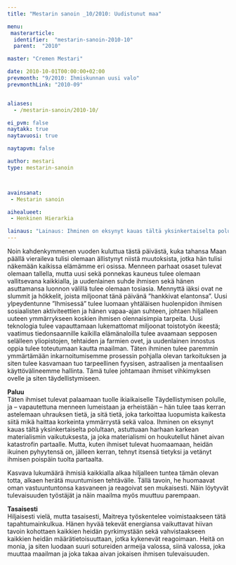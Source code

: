 ```yaml
---
title: "Mestarin sanoin _10/2010: Uudistunut maa"

menu:
 masterarticle:
  identifier:  "mestarin-sanoin-2010-10"
  parent:  "2010"

master: "Cremen Mestari"

date: 2010-10-01T00:00:00+02:00
prevmonth: "9/2010: Ihmiskunnan uusi valo"
prevmonthLink: "2010-09"


aliases:
  - /mestarin-sanoin/2010-10/

ei_pvm: false
naytakk: true
naytavuosi: true

naytapvm: false

author: mestari
type: mestarin-sanoin



avainsanat:
 - Mestarin sanoin

aihealueet:
 - Henkinen Hierarkia

lainaus: "Lainaus: Ihminen on eksynyt kauas tältä yksinkertaiselta polultaan, astuttuaan harhaan karkean materialismin vaikutuksesta, ja joka materialismi on houkutellut hänet aivan katastrofin partaalle. Mutta, kuten ihmiset tulevat huomaamaan, heidän ikuinen pyhyytensä on, jälleen kerran, tehnyt itsensä tietyksi ja vetänyt ihmisen poispäin tuolta partaalta."
---
```

<p>Noin kahdenkymmenen vuoden kuluttua tästä päivästä, kuka tahansa Maan päällä vieraileva tulisi olemaan ällistynyt niistä muutoksista, jotka hän tulisi näkemään kaikissa elämämme eri osissa. Menneen parhaat osaset tulevat olemaan tallella, mutta uusi sekä ponnekas kauneus tulee olemaan vallitsevana kaikkialla, ja uudenlainen suhde ihmisen sekä hänen asuttamansa luonnon välillä tulee olemaan tosiasia. Mennyttä iäksi ovat ne slummit ja hökkelit, joista miljoonat tänä päivänä ”hankkivat elantonsa”. Uusi ylpeydentunne ”Ihmisessä” tulee luomaan yhtäläisen huolenpidon ihmisen sosiaalisten aktiviteettien ja hänen vapaa-ajan suhteen, johtaen hiljalleen uuteen ymmärrykseen koskien ihmisen olennaisimpia tarpeita. Uusi teknologia tulee vapauttamaan lukemattomat miljoonat toistotyön ikeestä; vaatimus tiedonsaannille kaikilla elämänaloilla tulee avaamaan sepposen selälleen yliopistojen, tehtaiden ja farmien ovet, ja uudenlainen innostus oppia tulee toteutumaan kautta maailman. Täten ihminen tulee paremmin ymmärtämään inkarnoitumisemme prosessin pohjalla olevan tarkoituksen ja siten tulee kasvamaan tuo tarpeellinen fyysisen, astraalisen ja mentaalisen käyttövälineemme hallinta. Tämä tulee johtamaan ihmiset vihkimyksen ovelle ja siten täydellistymiseen.</p>
<p><strong>Paluu</strong><br>
Täten ihmiset tulevat palaamaan tuolle ikiaikaiselle Täydellistymisen polulle, ja – vapautettuna menneen lumeistaan ja erheistään – hän tulee taas kerran astelemaan uhrauksen tietä, ja sitä tietä, joka tarkoittaa luopumista kaikesta siitä mikä haittaa korkeinta ymmärrystä sekä valoa. Ihminen on eksynyt kauas tältä yksinkertaiselta polultaan, astuttuaan harhaan karkean materialismin vaikutuksesta, ja joka materialismi on houkutellut hänet aivan katastrofin partaalle. Mutta, kuten ihmiset tulevat huomaamaan, heidän ikuinen pyhyytensä on, jälleen kerran, tehnyt itsensä tietyksi ja vetänyt ihmisen poispäin tuolta partaalta.</p>
<p>Kasvava lukumäärä ihmisiä kaikkialla alkaa hiljalleen tuntea tämän olevan totta, alkaen herätä muuntumisen tehtävälle. Tällä tavoin, he huomaavat oman vastuuntuntonsa kasvaneen ja reagoivat sen mukaisesti. Näin löytyvät tulevaisuuden työstäjät ja näin maailma myös muuttuu parempaan.</p>
<p><strong>Tasaisesti</strong><br>
Hiljaisesti vielä, mutta tasaisesti, Maitreya työskentelee voimistaakseen tätä tapahtumainkulkua. Hänen hyvää tekevät energiansa vaikuttavat hiivan tavoin kohottaen kaikkien heidän pyrkimystään sekä vahvistaakseen kaikkien heidän määrätietoisuuttaan, jotka kykenevät reagoimaan. Heitä on monia, ja siten luodaan suuri sotureiden armeija valossa, siinä valossa, joka muuttaa maailman ja joka takaa aivan jokaisen ihmisen tulevaisuuden.</p>